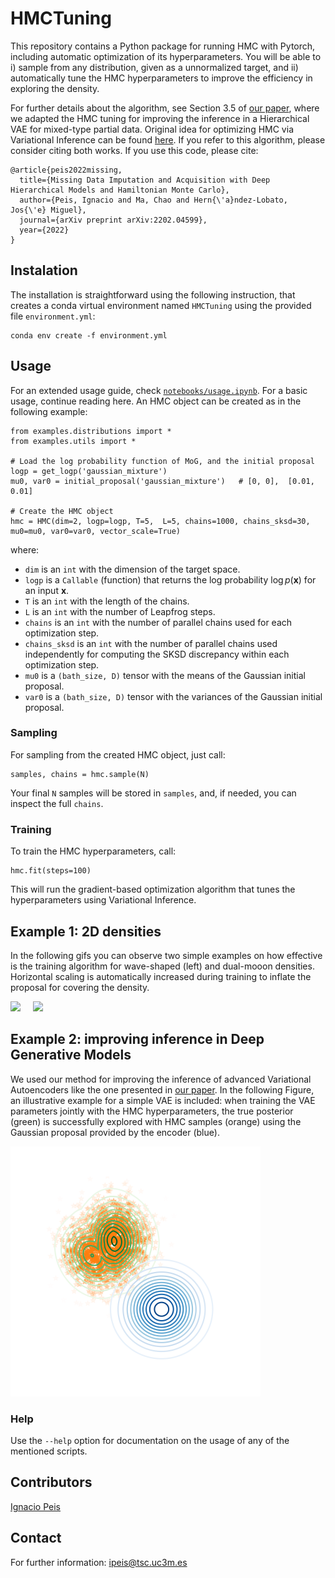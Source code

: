 # HMCTuning

This repository contains a Python package for running HMC with Pytorch, including automatic optimization of its hyperparameters. You will be able to i) sample from any distribution, given as a unnormalized target, and ii) automatically tune the HMC hyperparameters to improve the efficiency in exploring the density.

For further details about the algorithm, see Section 3.5 of [our paper](https://arxiv.org/pdf/2202.04599.pdf), where we adapted the HMC tuning for improving the inference in  a Hierarchical VAE for mixed-type partial data. Original idea for optimizing HMC via Variational Inference can be found [here](https://proceedings.mlr.press/v139/campbell21a.html). If you refer to this algorithm, please consider citing both works. If you use this code, please cite:
```
@article{peis2022missing,
  title={Missing Data Imputation and Acquisition with Deep Hierarchical Models and Hamiltonian Monte Carlo},
  author={Peis, Ignacio and Ma, Chao and Hern{\'a}ndez-Lobato, Jos{\'e} Miguel},
  journal={arXiv preprint arXiv:2202.04599},
  year={2022}
}
```

## Instalation 
The installation is straightforward using the following instruction, that creates a conda virtual environment named <code>HMCTuning</code> using the provided file <code>environment.yml</code>:
```
conda env create -f environment.yml
```

## Usage
For an extended usage guide, check [<code>notebooks/usage.ipynb</code>](notebooks/usage.ipynb). For a basic usage, continue reading here. An HMC object can be created as in the following example:
```
from examples.distributions import *
from examples.utils import *

# Load the log probability function of MoG, and the initial proposal
logp = get_logp('gaussian_mixture')
mu0, var0 = initial_proposal('gaussian_mixture')   # [0, 0],  [0.01, 0.01]

# Create the HMC object
hmc = HMC(dim=2, logp=logp, T=5,  L=5, chains=1000, chains_sksd=30, mu0=mu0, var0=var0, vector_scale=True)
```

where:
* <code>dim</code> is an <code>int</code> with the dimension of the target space.
* <code>logp</code> is a <code>Callable</code> (function) that returns the log probability $\log p(\mathbf{x})$ for an input $\mathbf{x}$.
* <code>T</code> is an <code>int</code> with the length of the chains.
* <code>L</code> is an <code>int</code> with the number of Leapfrog steps.
* <code>chains</code> is an <code>int</code> with the number of parallel chains used for each optimization step.
* <code>chains_sksd</code> is an <code>int</code> with the number of parallel chains used independently for computing the SKSD discrepancy within each optimization step.
* <code>mu0</code> is a <code>(bath_size, D)</code> tensor with the means of the Gaussian initial proposal.
* <code>var0</code> is a <code>(bath_size, D)</code> tensor with the variances of the Gaussian initial proposal.


### Sampling
For sampling from the created HMC object, just call:
```
samples, chains = hmc.sample(N)
```
Your final <code>N</code> samples will be stored in <code>samples</code>, and, if needed, you can inspect the full <code>chains</code>.

### Training
To train the HMC hyperparameters, call:
```
hmc.fit(steps=100)
```
This will run the gradient-based optimization algorithm that tunes the hyperparameters using Variational Inference.

## Example 1: 2D densities

In the following gifs you can observe two simple examples on how effective is the training algorithm for wave-shaped (left) and dual-mooon densities. Horizontal scaling is automatically increased during training to inflate the proposal for covering the density. 

<p> 
  <img src="assets/gifs/training_wave.gif" width="400" /> 
  &nbsp; &nbsp;
  <img src="assets/gifs/training_dual_moon.gif" width="400" />
</p>

## Example 2: improving inference in Deep Generative Models

We used our method for improving the inference of advanced Variational Autoencoders like the one presented in [our paper](https://arxiv.org/pdf/2202.04599.pdf). In the following Figure, an illustrative example for a simple VAE is included: when training the VAE parameters jointly with the HMC hyperparameters, the true posterior (green) is successfully explored with HMC samples (orange) using the Gaussian proposal provided by the encoder (blue).
<p> 
  <img src="assets/pdf/posterior_89.png" width="400" class="center"/> 
</p>


### Help
Use the <code>--help</code> option for documentation on the usage of any of the mentioned scripts. 

## Contributors
[Ignacio Peis](https://ipeis.github.io/) <br>

## Contact
For further information: <a href="mailto:ipeis@tsc.uc3m.es">ipeis@tsc.uc3m.es</a>
